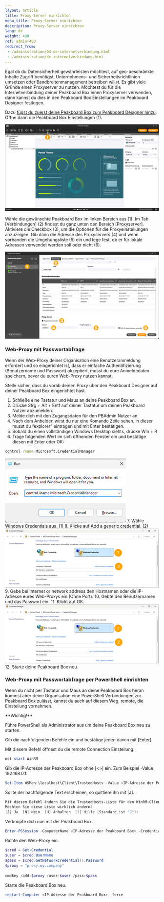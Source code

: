 ```yaml
---
layout: article
title: Proxy-Server einrichten
menu_title: Proxy-Server einrichten
description: Proxy-Server einrichten
lang: de
weight: 400
ref: admin-400
redirect_from:
 - /administration/04-de-internetverbindung.html
 - /administration/de-internetverbindung.html
---
```


Egal ob du Datensicherheit gewährleisten möchtest, auf geo-beschränkte Inhalte Zugriff benötigst, Unternehmens- und Sicherheitsrichtlinien umsetzen oder Bandbreitenmanagement betreiben willst. Es gibt viele Gründe einen Proxyserver zu nutzen.
Möchtest du für die Internetverbindung deiner Peakboard Box einen Proxyserver verwenden, dann kannst du dies in den Peakboard Box Einstellungen im Peakboard Designer festlegen.

Dazu [fügst du zuerst deine Peakboard Box zum Peakboard Designer hinzu](https://help.peakboard.com/administration/de-hinzufuegen.html). Öffne dann die Peakboard Box Einstellungen (1).

![Peakboard Box Einstellungen öffnen](/assets/images/admin/proxy/de_proxy-01.png)

Wähle die gewünschte Peakboard Box im linken Bereich aus (1). Im Tab [Verbindungen] (2) findest du ganz unten den Bereich [Proxyserver].
Aktiviere die Checkbox (3), um die Optionen für die Proxyeinstellungen anzuzeigen.
Gib dann die Adresse des Proxyservers (4) und wenn vorhanden die Umgehungsliste (5) ein und lege fest, ob er für lokale Adressen verwendet werden soll oder nicht (6).

![Proxyeinstellungen](/assets/images/admin/proxy/de_proxy-02.png)

### Web-Proxy mit Passwortabfrage

Wenn der Web-Proxy deiner Organisation eine Benutzeranmeldung erfordert und so eingerichtet ist, dass er einfache Authentifizierung (Benutzername und Passwort) akzeptiert, musst du eure Anmeldedaten speichern, bevor du euren Web-Proxy nutzen kannst.

<div class="box-tip" markdown="1">
Stelle sicher, dass du vorab deinen Proxy über den Peakboard Designer auf deiner Peakboard Box eingerichtet hast.
</div>

1.	Schließe eine Tastatur und Maus an deine Peakboard Box an.
2.	Drücke Strg + Alt + Entf auf deiner Tastatur um deinen Peakboard Nutzer abzumelden.
3.	Melde dich mit den Zugangsdaten für den PBAdmin Nutzer an.
4.	Nach dem Anbelden wirst du nur eine Komando Zeile sehen, in dieser musst du “explorer” eintragen und mit Enter bestätigen.
5.	Sobald du einen vollständigen Windows Desktop siehts, drücke Win + R
6.	Trage folgenden Wert im sich öffnenden Fenster ein und bestätige diesen mit Enter oder OK: 
```cmd
control /name Microsoft.CredentialManager 
```
![Aufruf MS Credential Manager](/assets/images/admin/proxy/en_proxy-03.png)
7.	Wähle Windows Credentials aus. (1)
8.	Klicke auf Add a generic credential. (2)
![Auswahl Windows Credential](/assets/images/admin/proxy/en_proxy-04.png)
9.	Gebe bei Internet or network address den Hostnamen oder die IP-Adresse eures Web-Proxys ein (Ohne Port).
10.	Gebte den Benutzernamen und das Passwort ein.
11.	Klickt auf OK.
![Eingabe Anmeldedaten](/assets/images/admin/proxy/en_proxy-04.png)
12.	Starte deine Peakboard Box neu.


### Web-Proxy mit Passwortabfrage per PowerShell einrichten

Wenn du nicht per Tastatur und Maus an deine Peakboard Box heran kommst aber deine Organisation eine PowerShell Verbindungen zur Peakboard Box zulässt, kannst du auch auf diesem Weg, remote, die Einstellung vornehmen.

<div class="box-warning" markdown="1">
**Wichtig!**

Führe PowerShell als Administrator aus um deine Peakboard Box neu zu starten.
</div>

Gib die nachfolgenden Befehle ein und bestätige jeden davon mit [Enter].

Mit diesem Befehl öffnest du die remote Connection Einstellung:

```powershell
net start WinRM
```

Gib die IP-Adresse der Peakboard Box ohne [&lt;&gt;] ein. Zum Beispiel -Value 192.168.0.1:

```powershell
Set-Item WSMan:\localhost\Client\TrustedHosts -Value <IP-Adresse der Peakboard Box>
```

Sollte der nachfolgende Text erscheinen, so quittiere ihn mit [J].

```powershell
Mit diesem Befehl ändern Sie die TrustedHosts-Liste für den WinRM-Client. Die Computer in der TrustedHosts-Liste können möglicherweise nicht authentifiziert werden. Der Client sendet möglicherweise Anmeldeinformationen an diese Computer.
Möchten Sie diese Liste wirklich ändern?
[J] Ja  [N] Nein  [H] Anhalten  [?] Hilfe (Standard ist "J"): 
```

Verknüpfe dich nun mit der Peakboard Box.

```powershell
Enter-PSSession -ComputerName <IP-Adresse der Peakboard Box> -Credential <Name der Peakboard Box>\pbadmin
```

Richte den Web-Proxy ein.

```powershell
$cred = Get-Credential
$user = $cred.UserName
$pass = $cred.GetNetworkCredential().Password
$proxy = "proxy.my.company"

cmdkey /add:$proxy /user:$user /pass:$pass
```

Starte die Peakboard Box neu.

```powershell
restart-Computer <IP-Adresse der Peakboard Box> -force
```
